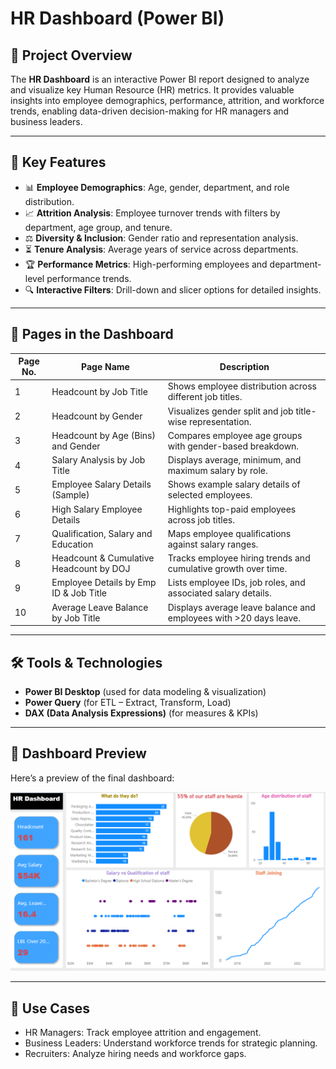 # HR Dashboard (Power BI)

## 📌 Project Overview
The **HR Dashboard** is an interactive Power BI report designed to analyze and visualize key Human Resource (HR) metrics. It provides valuable insights into employee demographics, performance, attrition, and workforce trends, enabling data-driven decision-making for HR managers and business leaders.

---

## 🎯 Key Features
- 📊 **Employee Demographics**: Age, gender, department, and role distribution.  
- 📈 **Attrition Analysis**: Employee turnover trends with filters by department, age group, and tenure.  
- ⚖️ **Diversity & Inclusion**: Gender ratio and representation analysis.  
- ⏳ **Tenure Analysis**: Average years of service across departments.  
- 🏆 **Performance Metrics**: High-performing employees and department-level performance trends.  
- 🔍 **Interactive Filters**: Drill-down and slicer options for detailed insights.  

---

## 📂 Pages in the Dashboard

| Page No. | Page Name | Description |
|----------|-----------|-------------|
| 1 | Headcount by Job Title | Shows employee distribution across different job titles. |
| 2 | Headcount by Gender | Visualizes gender split and job title-wise representation. |
| 3 | Headcount by Age (Bins) and Gender | Compares employee age groups with gender-based breakdown. |
| 4 | Salary Analysis by Job Title | Displays average, minimum, and maximum salary by role. |
| 5 | Employee Salary Details (Sample) | Shows example salary details of selected employees. |
| 6 | High Salary Employee Details | Highlights top-paid employees across job titles. |
| 7 | Qualification, Salary and Education | Maps employee qualifications against salary ranges. |
| 8 | Headcount & Cumulative Headcount by DOJ | Tracks employee hiring trends and cumulative growth over time. |
| 9 | Employee Details by Emp ID & Job Title | Lists employee IDs, job roles, and associated salary details. |
| 10 | Average Leave Balance by Job Title | Displays average leave balance and employees with >20 days leave. |

---

## 🛠️ Tools & Technologies
- **Power BI Desktop** (used for data modeling & visualization)  
- **Power Query** (for ETL – Extract, Transform, Load)  
- **DAX (Data Analysis Expressions)** (for measures & KPIs)  

---

## 📸 Dashboard Preview
Here’s a preview of the final dashboard:  

![HR Dashboard Screenshot](HR_Dashboard_Preview.png)  

---

## 📌 Use Cases
- HR Managers: Track employee attrition and engagement.  
- Business Leaders: Understand workforce trends for strategic planning.  
- Recruiters: Analyze hiring needs and workforce gaps. 
